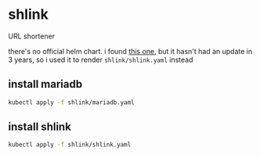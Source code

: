 # shlink

URL shortener

there's no official helm chart. i found [this one](https://github.com/neilfrndes/shlink-helm-chart), but it hasn't had an update in 3 years, so i used it to render `shlink/shlink.yaml` instead

## install mariadb

```bash
kubectl apply -f shlink/mariadb.yaml
```

## install shlink

```bash
kubectl apply -f shlink/shlink.yaml
```
